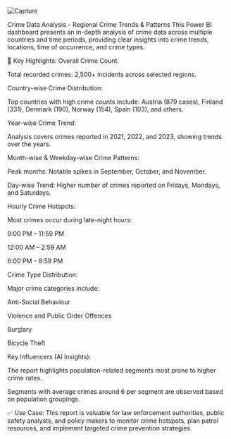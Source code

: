 
![Capture](https://github.com/user-attachments/assets/f31df89a-67d2-4331-969a-57c7dc022390)



Crime Data Analysis – Regional Crime Trends & Patterns
This Power BI dashboard presents an in-depth analysis of crime data across multiple countries and time periods, providing clear insights into crime trends, locations, time of occurrence, and crime types.

🔎 Key Highlights:
Overall Crime Count:

Total recorded crimes: 2,500+ incidents across selected regions.

Country-wise Crime Distribution:

Top countries with high crime counts include:
Austria (879 cases), Finland (331), Denmark (190), Norway (154), Spain (103), and others.

Year-wise Crime Trend:

Analysis covers crimes reported in 2021, 2022, and 2023, showing trends over the years.

Month-wise & Weekday-wise Crime Patterns:

Peak months: Notable spikes in September, October, and November.

Day-wise Trend: Higher number of crimes reported on Fridays, Mondays, and Saturdays.

Hourly Crime Hotspots:

Most crimes occur during late-night hours:

9:00 PM – 11:59 PM

12:00 AM – 2:59 AM

6:00 PM – 8:59 PM

Crime Type Distribution:

Major crime categories include:

Anti-Social Behaviour

Violence and Public Order Offences

Burglary

Bicycle Theft

Key Influencers (AI Insights):

The report highlights population-related segments most prone to higher crime rates.

Segments with average crimes around 6 per segment are observed based on population groupings.

✅ Use Case:
This report is valuable for law enforcement authorities, public safety analysts, and policy makers to monitor crime hotspots, plan patrol resources, and implement targeted crime prevention strategies.
